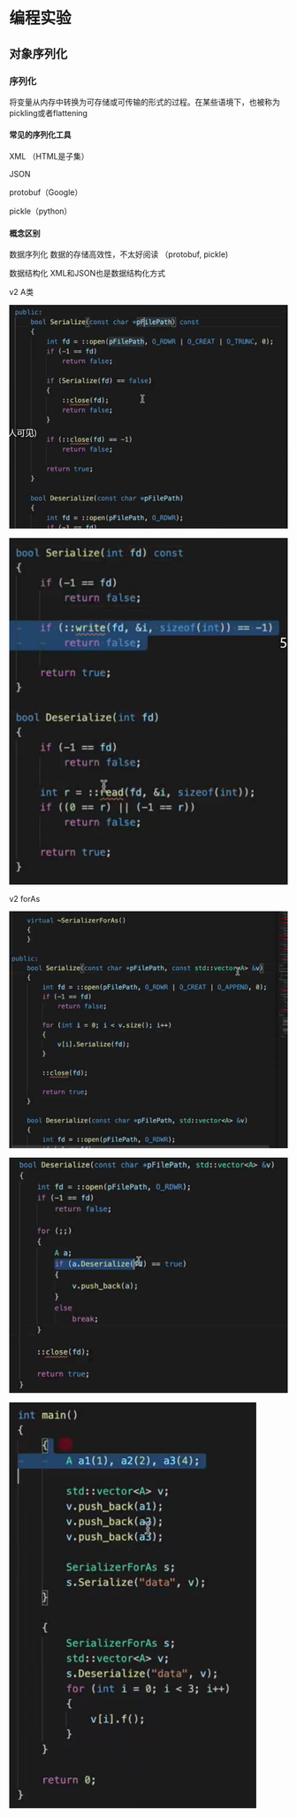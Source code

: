 # 编程实验

## 对象序列化

### 序列化

将变量从内存中转换为可存储或可传输的形式的过程。在某些语境下，也被称为pickling或者flattening

#### 常见的序列化工具

XML （HTML是子集）

JSON

protobuf（Google）

pickle（python）

#### 概念区别

数据序列化 数据的存储高效性，不太好阅读 （protobuf, pickle)

数据结构化 XML和JSON也是数据结构化方式

v2 A类

![image-20200512115100384](实验课.assets/image-20200512115100384.png)

![image-20200512115111970](实验课.assets/image-20200512115111970.png)

v2 forAs

![image-20200512115307543](实验课.assets/image-20200512115307543.png)

![image-20200512115425995](实验课.assets/image-20200512115425995.png)

![image-20200512115502488](实验课.assets/image-20200512115502488.png)
